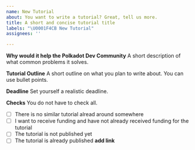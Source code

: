 ```yaml
---
name: New Tutorial
about: You want to write a tutorial? Great, tell us more.
title: A short and concise tutorial title
labels: "\U0001F4CB New Tutorial"
assignees: ''

---
```


**Why would it help the Polkadot Dev Community**
A short description of what common problems it solves.

**Tutorial Outline**
A short outline on what you plan to write about. You can use bullet points.

**Deadline**
Set yourself a realistic deadline.

**Checks**
You do not have to check all.

- [ ] There is no similar tutorial alread around somewhere
- [ ] I want to receive funding and have not already received funding for the tutorial
- [ ] The tutorial is not published yet 
- [ ] The tutorial is already published **add link**
